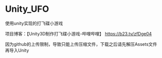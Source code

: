 # Unity_UFO
使用unity实现的打飞碟小游戏

项目博客：【Unity3D制作打飞碟小游戏-哔哩哔哩】 https://b23.tv/zfDge04

因为github的上传限制，导致只能上传压缩文件，下载之后请先解压Assets文件再导入Unity
